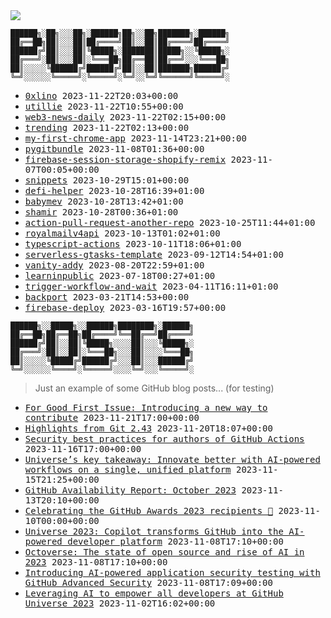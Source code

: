 <img src="https://github-profile-trophy.vercel.app/?username=0xlino&theme=onedark"/>

```
██████╗░██╗░░░██╗░██████╗██╗░░██╗███████╗░██████╗
██╔══██╗██║░░░██║██╔════╝██║░░██║██╔════╝██╔════╝
██████╔╝██║░░░██║╚█████╗░███████║█████╗░░╚█████╗░
██╔═══╝░██║░░░██║░╚═══██╗██╔══██║██╔══╝░░░╚═══██╗
██║░░░░░╚██████╔╝██████╔╝██║░░██║███████╗██████╔╝
╚═╝░░░░░░╚═════╝░╚═════╝░╚═╝░░╚═╝╚══════╝╚═════╝░
```

<!-- PUSHES:START -->

- <samp>[0xlino](https://github.com/0xlino/0xlino) <kbd>2023-11-22T20:03+00:00</kbd></samp>
- <samp>[utillie](https://github.com/0xlino/utillie) <kbd>2023-11-22T10:55+00:00</kbd></samp>
- <samp>[web3-news-daily](https://github.com/0xlino/web3-news-daily) <kbd>2023-11-22T02:15+00:00</kbd></samp>
- <samp>[trending](https://github.com/0xlino/trending) <kbd>2023-11-22T02:13+00:00</kbd></samp>
- <samp>[my-first-chrome-app](https://github.com/0xlino/my-first-chrome-app) <kbd>2023-11-14T23:21+00:00</kbd></samp>
- <samp>[pygitbundle](https://github.com/0xlino/pygitbundle) <kbd>2023-11-08T01:36+00:00</kbd></samp>
- <samp>[firebase-session-storage-shopify-remix](https://github.com/0xlino/firebase-session-storage-shopify-remix) <kbd>2023-11-07T00:05+00:00</kbd></samp>
- <samp>[snippets](https://github.com/0xlino/snippets) <kbd>2023-10-29T15:01+00:00</kbd></samp>
- <samp>[defi-helper](https://github.com/0xlino/defi-helper) <kbd>2023-10-28T16:39+01:00</kbd></samp>
- <samp>[babymev](https://github.com/0xlino/babymev) <kbd>2023-10-28T13:42+01:00</kbd></samp>
- <samp>[shamir](https://github.com/0xlino/shamir) <kbd>2023-10-28T00:36+01:00</kbd></samp>
- <samp>[action-pull-request-another-repo](https://github.com/0xlino/action-pull-request-another-repo) <kbd>2023-10-25T11:44+01:00</kbd></samp>
- <samp>[royalmailv4api](https://github.com/0xlino/royalmailv4api) <kbd>2023-10-13T01:02+01:00</kbd></samp>
- <samp>[typescript-actions](https://github.com/0xlino/typescript-actions) <kbd>2023-10-11T18:06+01:00</kbd></samp>
- <samp>[serverless-gtasks-template](https://github.com/0xlino/serverless-gtasks-template) <kbd>2023-09-12T14:54+01:00</kbd></samp>
- <samp>[vanity-addy](https://github.com/0xlino/vanity-addy) <kbd>2023-08-20T22:59+01:00</kbd></samp>
- <samp>[learninpublic](https://github.com/0xlino/learninpublic) <kbd>2023-07-18T00:27+01:00</kbd></samp>
- <samp>[trigger-workflow-and-wait](https://github.com/0xlino/trigger-workflow-and-wait) <kbd>2023-04-11T16:11+01:00</kbd></samp>
- <samp>[backport](https://github.com/0xlino/backport) <kbd>2023-03-21T14:53+00:00</kbd></samp>
- <samp>[firebase-deploy](https://github.com/0xlino/firebase-deploy) <kbd>2023-03-16T19:57+00:00</kbd></samp>

<!-- PUSHES:END -->

```
██████╗░░█████╗░░██████╗████████╗░██████╗
██╔══██╗██╔══██╗██╔════╝╚══██╔══╝██╔════╝
██████╔╝██║░░██║╚█████╗░░░░██║░░░╚█████╗░
██╔═══╝░██║░░██║░╚═══██╗░░░██║░░░░╚═══██╗
██║░░░░░╚█████╔╝██████╔╝░░░██║░░░██████╔╝
╚═╝░░░░░░╚════╝░╚═════╝░░░░╚═╝░░░╚═════╝░
```

> Just an example of some GitHub blog posts... (for testing)

<!-- POSTS:START -->

- <samp>[For Good First Issue: Introducing a new way to contribute](https://github.blog/2023-11-21-for-good-first-issue-introducing-a-new-way-to-contribute/) <kbd>2023-11-21T17:00+00:00</kbd></samp>
- <samp>[Highlights from Git 2.43](https://github.blog/2023-11-20-highlights-from-git-2-43/) <kbd>2023-11-20T18:07+00:00</kbd></samp>
- <samp>[Security best practices for authors of GitHub Actions](https://github.blog/2023-11-16-security-best-practices-for-authors-of-github-actions/) <kbd>2023-11-16T17:00+00:00</kbd></samp>
- <samp>[Universe&#8217;s key takeaway: Innovate better with AI-powered workflows on a single, unified platform](https://github.blog/2023-11-15-universes-key-takeaway-innovate-better-with-ai-powered-workflows-on-a-single-unified-platform/) <kbd>2023-11-15T21:25+00:00</kbd></samp>
- <samp>[GitHub Availability Report: October 2023](https://github.blog/2023-11-13-github-availability-report-october-2023/) <kbd>2023-11-13T20:10+00:00</kbd></samp>
- <samp>[Celebrating the GitHub Awards 2023 recipients 🎉](https://github.blog/2023-11-09-celebrating-the-github-awards-2023-recipients/) <kbd>2023-11-10T00:00+00:00</kbd></samp>
- <samp>[Universe 2023: Copilot transforms GitHub into the AI-powered developer platform](https://github.blog/2023-11-08-universe-2023-copilot-transforms-github-into-the-ai-powered-developer-platform/) <kbd>2023-11-08T17:10+00:00</kbd></samp>
- <samp>[Octoverse: The state of open source and rise of AI in 2023](https://github.blog/2023-11-08-the-state-of-open-source-and-ai/) <kbd>2023-11-08T17:10+00:00</kbd></samp>
- <samp>[Introducing AI-powered application security testing with GitHub Advanced Security](https://github.blog/2023-11-08-ai-powered-appsec/) <kbd>2023-11-08T17:09+00:00</kbd></samp>
- <samp>[Leveraging AI to empower all developers at GitHub Universe 2023](https://github.blog/2023-11-02-leveraging-ai-to-empower-all-developers-at-github-universe-2023/) <kbd>2023-11-02T16:02+00:00</kbd></samp>

<!-- POSTS:END -->
